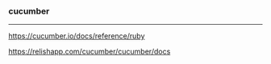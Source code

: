 
### cucumber
---

https://cucumber.io/docs/reference/ruby

https://relishapp.com/cucumber/cucumber/docs












